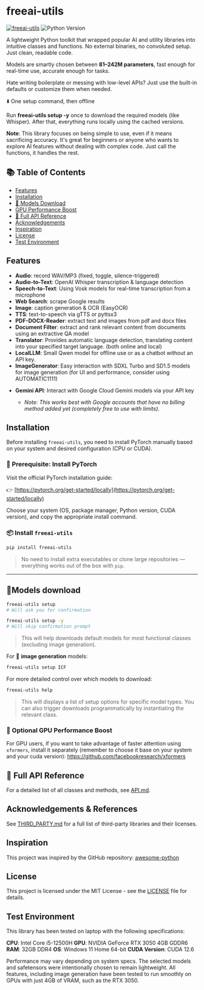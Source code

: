 # freeai-utils
[![freeai-utils](https://badge.fury.io/py/freeai-utils.svg)](https://badge.fury.io/py/freeai-utils)
![Python Version](https://img.shields.io/pypi/pyversions/freeai-utils)

A lightweight Python toolkit that wrapped popular AI and utility libraries into intuitive classes and functions. No external binaries, no convoluted setup. Just clean, readable code.

Models are smartly chosen between **81–242M parameters**, fast enough for real-time use, accurate enough for tasks.

Hate writing boilerplate or messing with low-level APIs? Just use the built-in defaults or customize them when needed.

⬇️ One setup command, then offline

Run **freeai-utils setup -y** once to download the required models (like Whisper). After that, everything runs locally using the cached versions.

**Note**: This library focuses on being simple to use, even if it means sacrificing accuracy. It's great for beginners or anyone who wants to explore AI features without dealing with complex code. Just call the functions, it handles the rest.

## 📚 Table of Contents

- [Features](#features)
- [Installation](#installation)
- [📝 Models Download](#models-download)
- [ GPU Performance Boost](#-optional-gpu-performance-boost)
- [📖 Full API Reference](#-full-api-reference)
- [Acknowledgements](#acknowledgements--references)
- [Inspiration](#inspiration)
- [License](#license)
- [Test Environment](#test-environment)

## Features

- **Audio**: record WAV/MP3 (fixed, toggle, silence-triggered)
- **Audio-to-Text**: OpenAI Whisper transcription & language detection 
- **Speech-to-Text**: Using Vosk models for real-time transcription from a microphone
- **Web Search**: scrape Google results
- **Image**: caption generation & OCR (EasyOCR)
- **TTS**: text-to-speech via gTTS or pyttsx3
- **PDF-DOCX-Reader**: extract text and images from pdf and docx files
- **Document Filter**: extract and rank relevant content from documents using an extractive QA model
- **Translator**: Provides automatic language detection, translating content into your specified target language. (both online and local)
- **LocalLLM**: Small Qwen model for offline use or as a chatbot without an API key.
- **ImageGenerator**: Easy interaction with SDXL Turbo and SD1.5 models for image generation (for UI and performance, consider using AUTOMATIC1111)
* **Gemini API**: Interact with Google Cloud Gemini models via your API key

  * *Note: This works best with Google accounts that have no billing method added yet (completely free to use with limits).*

## Installation

Before installing `freeai-utils`, you need to install PyTorch manually based on your system and desired configuration (CPU or CUDA).

### 🔧 Prerequisite: Install PyTorch

Visit the official PyTorch installation guide:

👉 [https://pytorch.org/get-started/locally](https://pytorch.org/get-started/locally)

Choose your system (OS, package manager, Python version, CUDA version), and copy the appropriate install command.

### 📦 Install `freeai-utils`
```bash
pip install freeai-utils
```

> No need to install extra executables or clone large repositories — everything works out of the box with `pip`.

---

## 📝Models download 
```bash
freeai-utils setup
# Will ask you for confirmation

freeai-utils setup -y
# Will skip confirmation prompt
```

>This will help downloads default models for most functional classes (excluding image generation).

For 🎨 **image generation** models:
```bash
freeai-utils setup ICF
```

For more detailed control over which models to download:
```bash
freeai-utils help
```
>This will displays a list of setup options for specific model types. You can also trigger downloads programmatically by instantiating the relevant class.

### 🚀 Optional GPU Performance Boost

For GPU users, if you want to take advantage of faster attention using `xformers`, install it separately (remember to choose it base on your system and your cuda version):
https://github.com/facebookresearch/xformers

## 📖 Full API Reference

For a detailed list of all classes and methods, see [API.md](https://github.com/truongbaan/Utility-python-library/blob/main/API.md).

## Acknowledgements & References

See [THIRD_PARTY.md](https://github.com/truongbaan/Utility-python-library/blob/main/THIRD_PARTY.md) for a full list of third-party libraries and their licenses.

## Inspiration

This project was inspired by the GitHub repository:
[awesome-python](https://github.com/vinta/awesome-python)

## License
This project is licensed under the MIT License - see the [LICENSE](https://github.com/truongbaan/Utility-python-library/blob/main/LICENSE) file for details.

## Test Environment

This library has been tested on laptop with the following specifications:

**CPU**: Intel Core i5-12500H
**GPU**: NVIDIA GeForce RTX 3050 4GB GDDR6
**RAM**: 32GB DDR4
**OS**: Windows 11 Home 64-bit
**CUDA Version**: CUDA 12.6

Performance may vary depending on system specs. The selected models and safetensors were intentionally chosen to remain lightweight. All features, including image generation have been tested to run smoothly on GPUs with just 4GB of VRAM, such as the RTX 3050.